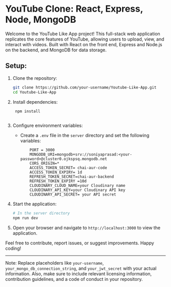 
# YouTube Clone: React, Express, Node, MongoDB

Welcome to the YouTube Like App project! This full-stack web application replicates the core features of YouTube, allowing users to upload, view, and interact with videos. Built with React on the front end, Express and Node.js on the backend, and MongoDB for data storage.


## Setup:

1. Clone the repository:

   ```bash
   git clone https://github.com/your-username/Youtube-Like-App.git
   cd Youtube-Like-App
   ```

2. Install dependencies:

   ```bash
    npm install
  
   ```

3. Configure environment variables:

   - Create a `.env` file in the `server` directory and set the following variables:

     ```
         PORT = 3000
         MONGODB_URI=mongodb+srv://soniyaprasad:<your-password>@cluster0.ojkspsq.mongodb.net
         CORS_ORIGIN=*
         ACCESS_TOKEN_SECRET= chai-aur-code
         ACCESS_TOKEN_EXPIRY= 1d
         REFRESH_TOKEN_SECRET=chai-aur-backend
         REFRESH_TOKEN_EXPIRY =10d
         CLOUDINARY_CLOUD_NAME=your Cloudinary name
         CLOUDINARY_API_KEY=your Cloudinary API key
         CLOUDINARY_API_SECRET= your API secret
     ```

4. Start the application:

   ```bash
   # In the server directory
   npm run dev

   ```

5. Open your browser and navigate to `http://localhost:3000` to view the application.

Feel free to contribute, report issues, or suggest improvements. Happy coding!

---

Note: Replace placeholders like `your-username`, `your_mongo_db_connection_string`, and `your_jwt_secret` with your actual information. Also, make sure to include relevant licensing information, contribution guidelines, and a code of conduct in your repository.
